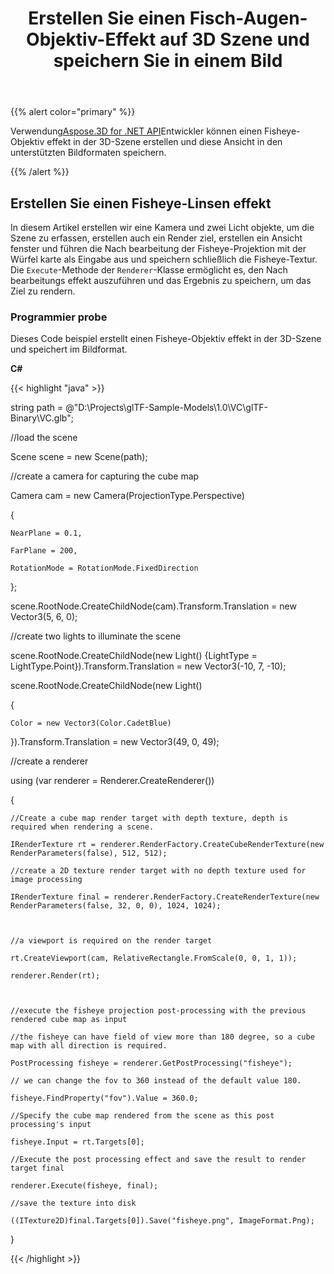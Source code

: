 ﻿---
title: Erstellen Sie einen Fisch-Augen-Objektiv-Effekt auf 3D Szene und speichern Sie in einem Bild
type: docs
weight: 20
url: /de/net/create-a-fisheye-lens-effect-on-3d-scene-and-save-in-an-image/
description: Mithilfe der Aspose.3D for .NET APIkönnen Entwickler einen Fisheye-Objektiv effekt in der 3D-Szene erstellen und diese Ansicht in den unterstützten Bildformaten speichern.
---
{{% alert color="primary" %}}

Verwendung[Aspose.3D for .NET API](https://products.aspose.com/3d/net/)Entwickler können einen Fisheye-Objektiv effekt in der 3D-Szene erstellen und diese Ansicht in den unterstützten Bildformaten speichern.

{{% /alert %}}
## **Erstellen Sie einen Fisheye-Linsen effekt**
In diesem Artikel erstellen wir eine Kamera und zwei Licht objekte, um die Szene zu erfassen, erstellen auch ein Render ziel, erstellen ein Ansicht fenster und führen die Nach bearbeitung der Fisheye-Projektion mit der Würfel karte als Eingabe aus und speichern schließlich die Fisheye-Textur. Die `Execute`-Methode der `Renderer`-Klasse ermöglicht es, den Nach bearbeitungs effekt auszuführen und das Ergebnis zu speichern, um das Ziel zu rendern.
### **Programmier probe**
Dieses Code beispiel erstellt einen Fisheye-Objektiv effekt in der 3D-Szene und speichert im Bildformat.

**C#**

{{< highlight "java" >}}

 string path = @"D:\Projects\glTF-Sample-Models\1.0\VC\glTF-Binary\VC.glb";

//load the scene

Scene scene = new Scene(path);

//create a camera for capturing the cube map

Camera cam = new Camera(ProjectionType.Perspective)

{

    NearPlane = 0.1,

    FarPlane = 200,

    RotationMode = RotationMode.FixedDirection

};

scene.RootNode.CreateChildNode(cam).Transform.Translation = new Vector3(5, 6, 0);



//create two lights to illuminate the scene

scene.RootNode.CreateChildNode(new Light() {LightType = LightType.Point}).Transform.Translation = new Vector3(-10, 7, -10);

scene.RootNode.CreateChildNode(new Light()

{

    Color = new Vector3(Color.CadetBlue)

}).Transform.Translation = new Vector3(49, 0, 49);



//create a renderer

using (var renderer = Renderer.CreateRenderer())

{

    //Create a cube map render target with depth texture, depth is required when rendering a scene.

    IRenderTexture rt = renderer.RenderFactory.CreateCubeRenderTexture(new RenderParameters(false), 512, 512);

    //create a 2D texture render target with no depth texture used for image processing

    IRenderTexture final = renderer.RenderFactory.CreateRenderTexture(new RenderParameters(false, 32, 0, 0), 1024, 1024);



    //a viewport is required on the render target

    rt.CreateViewport(cam, RelativeRectangle.FromScale(0, 0, 1, 1));

    renderer.Render(rt);



    //execute the fisheye projection post-processing with the previous rendered cube map as input

    //the fisheye can have field of view more than 180 degree, so a cube map with all direction is required.

    PostProcessing fisheye = renderer.GetPostProcessing("fisheye");

    // we can change the fov to 360 instead of the default value 180.

    fisheye.FindProperty("fov").Value = 360.0;

    //Specify the cube map rendered from the scene as this post processing's input

    fisheye.Input = rt.Targets[0];

    //Execute the post processing effect and save the result to render target final

    renderer.Execute(fisheye, final);

    //save the texture into disk

    ((ITexture2D)final.Targets[0]).Save("fisheye.png", ImageFormat.Png);

}

{{< /highlight >}}
